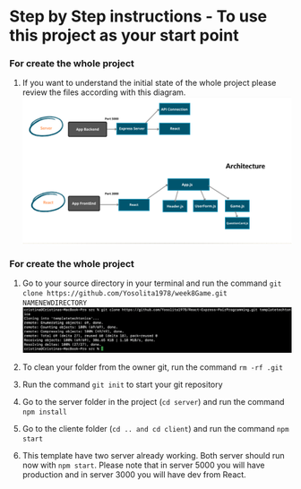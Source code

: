 # Step by Step instructions - To use this project as your start point

### For create the whole project
1. If you want to understand the initial state of the whole project please review the files according with this diagram. 
![General Arquitecture](https://raw.githubusercontent.com/Yosolita1978/screenshoots/9fcb004c726c8c49ace598003e4956acd253b110/Week8/Screen%20Shot%202022-09-09%20at%206.41.25%20PM.png)

### For create the whole project
1. Go to your source directory in your terminal and run the command `git clone https://github.com/Yosolita1978/week8Game.git NAMENEWDIRECTORY`
![You will something like this in your terminal.](https://github.com/Yosolita1978/screenshoots/blob/main/template/Screen%20Shot%202022-03-20%20at%207.50.46%20PM.png?raw=true)

2. To clean your folder from the owner git, run the command `rm -rf .git`
3. Run the command `git init` to start your git repository
4. Go to the server folder in the project (`cd server`) and run the command `npm install`

5. Go to the cliente folder (`cd .. and cd client`) and run the command `npm start`

6. This template have two server already working. Both server should run now with `npm start`. Please note that in server 5000 you will have production and in server 3000 you will have dev from React. 
